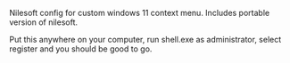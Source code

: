 Nilesoft config for custom windows 11 context menu. Includes portable version of nilesoft.

Put this anywhere on your computer, run shell.exe as administrator, select register and you should be good to go.
